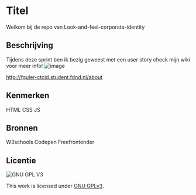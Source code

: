 # Titel
Welkom bij de repo van Look-and-feel-corporate-identity

## Beschrijving
Tijdens deze sprint ben ik bezig geweest met een user story check mijn wiki voor meer info!
![image](https://user-images.githubusercontent.com/112856020/214071179-cd3a7023-ed24-498d-a4b5-2b78b6fd1b3e.png)

http://fguler-ctcid.student.fdnd.nl/about

## Kenmerken
HTML
CSS
JS

## Bronnen
W3schools
Codepen
Freefrontender

## Licentie

![GNU GPL V3](https://www.gnu.org/graphics/gplv3-127x51.png)

This work is licensed under [GNU GPLv3](./LICENSE).
